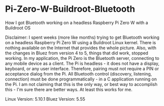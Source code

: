 # Pi-Zero-W-Buildroot-Bluetooth
How I got Bluetooth working on a headless Raspberry Pi Zero W with a Buildroot OS

Disclaimer:  I spent weeks (more like months) trying to get Bluetooth working on a headless Raspberry Pi Zero W using a Buildroot Linux kernel.
There is nothing available on the Internet that provides the whole picture. Also, with the changes in Bluez from version 4 to 5, things that did
work, stopped working. In my application, the Pi Zero is the Bluetooth server, connecting to any mobile device as a client.  The Pi is headless -
it does not have a display, keyboard, or any user interface.  Therefore, pairing must not require a PIN or acceptance dialog from the Pi.
All Bluetooth control (discovery, listening, connection) must be done programmatically - in a C application running on the Pi.  I am not claiming
that this is the only way, or best way to accomplish this - I'm sure there are better ways.  At least this works for me.

Linux Version: 5.10.1
Bluez Version: 5.55

